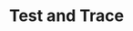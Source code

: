 ---
title: Test and Trace
excerpt: A list blog posts written whilst at Test and Trace / UK Health Security Agency (UKHSA).
---